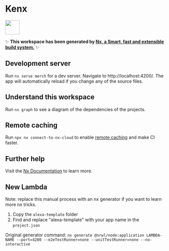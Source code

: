 # Kenx

<a href="https://nx.dev" target="_blank" rel="noreferrer"><img src="https://raw.githubusercontent.com/nrwl/nx/master/images/nx-logo.png" width="45"></a>

✨ **This workspace has been generated by [Nx, a Smart, fast and extensible build system.](https://nx.dev)** ✨

## Development server

Run `nx serve merch` for a dev server. Navigate to http://localhost:4200/. The app will automatically reload if you change any of the source files.

## Understand this workspace

Run `nx graph` to see a diagram of the dependencies of the projects.

## Remote caching

Run `npx nx connect-to-nx-cloud` to enable [remote caching](https://nx.app) and make CI faster.

## Further help

Visit the [Nx Documentation](https://nx.dev) to learn more.

## New Lambda

Note: replace this manual process with an nx generator if you want to learn more nx tricks.

1. Copy the `alexa-template` folder
2. Find and replace "alexa-template" with your app name in the `project.json`

Original generator command: `nx generate @nrwl/node:application LAMBDA-NAME --port=4200 --e2eTestRunner=none --unitTestRunner=none --no-interactive`
